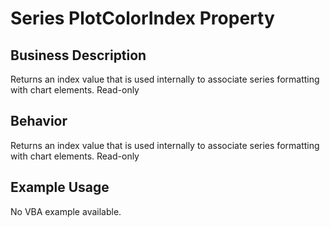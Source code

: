 # Series PlotColorIndex Property

## Business Description
Returns an index value that is used internally to associate series formatting with chart elements. Read-only

## Behavior
Returns an index value that is used internally to associate series formatting with chart elements. Read-only

## Example Usage
No VBA example available.